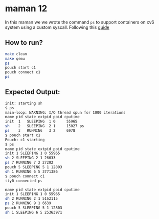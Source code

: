 # maman 12
In this maman we we wrote the command `ps` to support containers on xv6 system using a custom syscall.
Following this [guide](https://github.com/raj-maurya/xv6-public_modifiedOS) 

## How to run?
```bash
make clean
make qemu
ps
pouch start c1
pouch connect c1
ps
```

## Expected Output:
```bash
init: starting sh 
$ ps 
main-loop: WARNING: I/O thread spun for 1000 iterations 
name pid state extpid ppid cputime 
init  1   SLEEPING  1 0     55965 
sh    2   SLEEPING  2 1     15027 ps 
ps    3   RUNNING   3 2     6978 
$ pouch start c1
Pouch: c1 starting 
$ ps 
name pid state extpid ppid cputime 
init 1 SLEEPING 1 0 55965 
sh 2 SLEEPING 2 1 26633 
ps 7 RUNNING 7 2 27202 
pouch 5 SLEEPING 5 1 12803 
sh 1 RUNNING 6 5 3771386 
$ pouch connect c1 
tty0 connected ps 

name pid state extpid ppid cputime 
init 1 SLEEPING 1 0 55965 
sh 2 RUNNING 2 1 5162115 
ps 2 RUNNING 9 1 6639 
pouch 5 SLEEPING 5 1 12803 
sh 1 SLEEPING 6 5 25363971 

```
